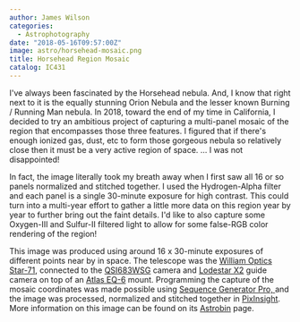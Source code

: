 ```yaml
---
author: James Wilson
categories:
  - Astrophotography
date: "2018-05-16T09:57:00Z"
image: astro/horsehead-mosaic.png
title: Horsehead Region Mosaic
catalog: IC431
---
```


I've always been fascinated by the Horsehead nebula. And, I know that right next to it is the equally stunning Orion Nebula and the lesser known Burning / Running Man nebula. In 2018, toward the end of my time in California, I decided to try an ambitious project of capturing a multi-panel mosaic of the region that encompasses those three features. I figured that if there's enough ionized gas, dust, etc to form those gorgeous nebula so relatively close then it must be a very active region of space. … I was not disappointed!

In fact, the image literally took my breath away when I first saw all 16 or so panels normalized and stitched together. I used the Hydrogen-Alpha filter and each panel is a single 30-minute exposure for high contrast. This could turn into a multi-year effort to gather a little more data on this region year by year to further bring out the faint details. I'd like to also capture some Oxygen-III and Sulfur-II filtered light to allow for some false-RGB color rendering of the region!

This image was produced using around 16 x 30-minute exposures of different points near by in space. The telescope was the [William Optics Star-71](https://optcorp.com/products/william-optics-star-71mm-apo-f-4-9-refractor-telescope), connected to the [QSI683WSG](https://optcorp.com/products/open-box-qsi-683wsg-mono-ccd-camera-mechanical-shutter-5-position-filter-wheel-and-igp-with-c-thread) camera and [Lodestar X2](https://optcorp.com/products/sx-lodestar-x2) guide camera on top of an [Atlas EQ-6](https://optcorp.com/products/sky-watcher-az-eq6-mount) mount. Programming the capture of the mosaic coordinates was made possible using [Sequence Generator Pro, ](https://mainsequencesoftware.com/products/sgpro)and the image was processed, normalized and stitched together in [PixInsight](https://pixinsight.com). More information on this image can be found on its [Astrobin](https://www.astrobin.com/347077/?nc=user) page.
